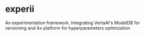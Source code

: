 # experii
An experimentation framework. Integrating VertaAI's ModelDB for versioning and Ax platform for hyperparameters optimization
